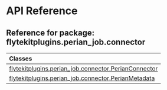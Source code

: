 # API Reference

## Reference for package: flytekitplugins.perian_job.connector

| Classes  |
| :------------- |
| [flytekitplugins.perian_job.connector.PerianConnector](flytekitplugins_perian_job_connector_perianconnector) |
| [flytekitplugins.perian_job.connector.PerianMetadata](flytekitplugins_perian_job_connector_perianmetadata) |
